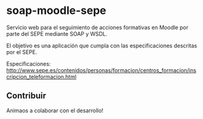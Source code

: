 soap-moodle-sepe
================

Servicio web para el seguimiento de acciones formativas en Moodle por parte del SEPE mediante SOAP y WSDL.

El objetivo es una aplicación que cumpla con las especificaciones descritas por el SEPE.

Especificaciones: http://www.sepe.es/contenidos/personas/formacion/centros_formacion/inscripcion_teleformacion.html

## Contribuir

Animaos a colaborar con el desarrollo!
